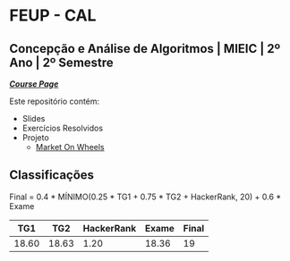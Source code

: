# FEUP - CAL

## Concepção e Análise de Algoritmos | MIEIC | 2º Ano | 2º Semestre


[***Course Page***](https://sigarra.up.pt/feup/pt/ucurr_geral.ficha_uc_view?pv_ocorrencia_id=459479)


Este repositório contém:
- Slides
- Exercícios Resolvidos
- Projeto
   - [Market On Wheels](https://github.com/xico2001pt/cal-market-on-wheels)

## Classificações

Final = 0.4 * MÍNIMO(0.25 * TG1 + 0.75 * TG2 + HackerRank, 20) + 0.6 * Exame

| TG1 | TG2 | HackerRank | Exame | Final
|---|---|---|---|---
| 18.60 | 18.63 | 1.20 | 18.36| 19
